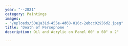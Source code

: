 ```yaml
---
year: "--2021"
category: Paintings
images:
- "/uploads/50e1a31d-455e-4d60-816c-2ebcc02956d2.jpeg"
title: 'Death of Persephone '
description: Oil and Acrylic on Panel 60" x 60" x 2"

---
```

